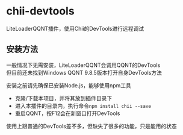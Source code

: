 # chii-devtools

LiteLoaderQQNT插件，使用Chii的DevTools进行远程调试  


## 安装方法

一般情况下无需安装，LiteLoaderQQNT会调用QQNT的DevTools  
但目前还未找到Windows QQNT 9.8.5版本打开自身DevTools方法

安装之前请先确保已安装Node.js，能够使用npm工具


- 克隆/下载本项目，并将其放到插件目录下
- 进入本插件的目录内，执行命令`npm install chii --save`
- 重启QQNT，按F12会在新窗口打开DevTools


使用上跟普通的DevTools差不多，但缺失了很多的功能，只是能用的状态
